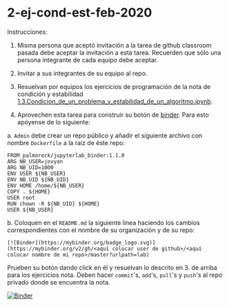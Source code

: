 # 2-ej-cond-est-feb-2020

Instrucciones:

1. Misma persona que aceptó invitación a la tarea de github classroom pasada debe aceptar la invitación a esta tarea. Recuerden que sólo una persona integrante de cada equipo debe aceptar.

2. Invitar a sus integrantes de su equipo al repo.

3. Resuelvan por equipos los ejercicios de programación de la nota de condición y estabilidad [1.3.Condicion_de_un_problema_y_estabilidad_de_un_algoritmo.ipynb](1.3.Condicion_de_un_problema_y_estabilidad_de_un_algoritmo.ipynb).

4. Aprovechen esta tarea para construir su botón de [binder](https://mybinder.org/). Para esto apóyense de lo siguiente:

a. `Admin` debe crear un repo público y añadir el siguiente archivo con nombre `Dockerfile` a la raíz de éste repo:


```
FROM palmoreck/jupyterlab_binder:1.1.0
ARG NB_USER=jovyan
ARG NB_UID=1000
ENV USER ${NB_USER}
ENV NB_UID ${NB_UID}
ENV HOME /home/${NB_USER}
COPY . ${HOME}
USER root
RUN chown -R ${NB_UID} ${HOME}
USER ${NB_USER}
```

b. Coloquen en el `README.md` la siguiente línea haciendo los cambios correspondientes con el nombre de su organización y de su repo:

```
[![Binder](https://mybinder.org/badge_logo.svg)](https://mybinder.org/v2/gh/<aquí colocar user de github>/<aquí colocar nombre de mi repo>/master?urlpath=lab)
```


Prueben su botón dando click en él y resuelvan lo descrito en 3. de arriba para los ejercicios nota. Deben hacer `commit`'s, `add`'s, `pull`'s y `push`'s al repo privado donde se encuentra la nota.

[![Binder](https://mybinder.org/badge_logo.svg)](https://mybinder.org/v2/gh/gzarazua/ejercicios-condicion-y-estabilidad-mno-gzarazua/master?urlpath=lab)
